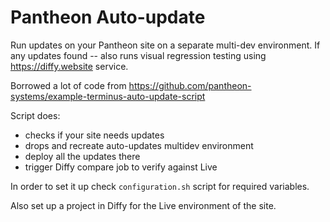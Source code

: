 # Pantheon Auto-update

Run updates on your Pantheon site on a separate multi-dev environment.
If any updates found -- also runs visual regression testing using https://diffy.website
service.

Borrowed a lot of code from https://github.com/pantheon-systems/example-terminus-auto-update-script

Script does:
* checks if your site needs updates
* drops and recreate auto-updates multidev environment
* deploy all the updates there
* trigger Diffy compare job to verify against Live

In order to set it up check ```configuration.sh``` script for required variables.

Also set up a project in Diffy for the Live environment of the site.
